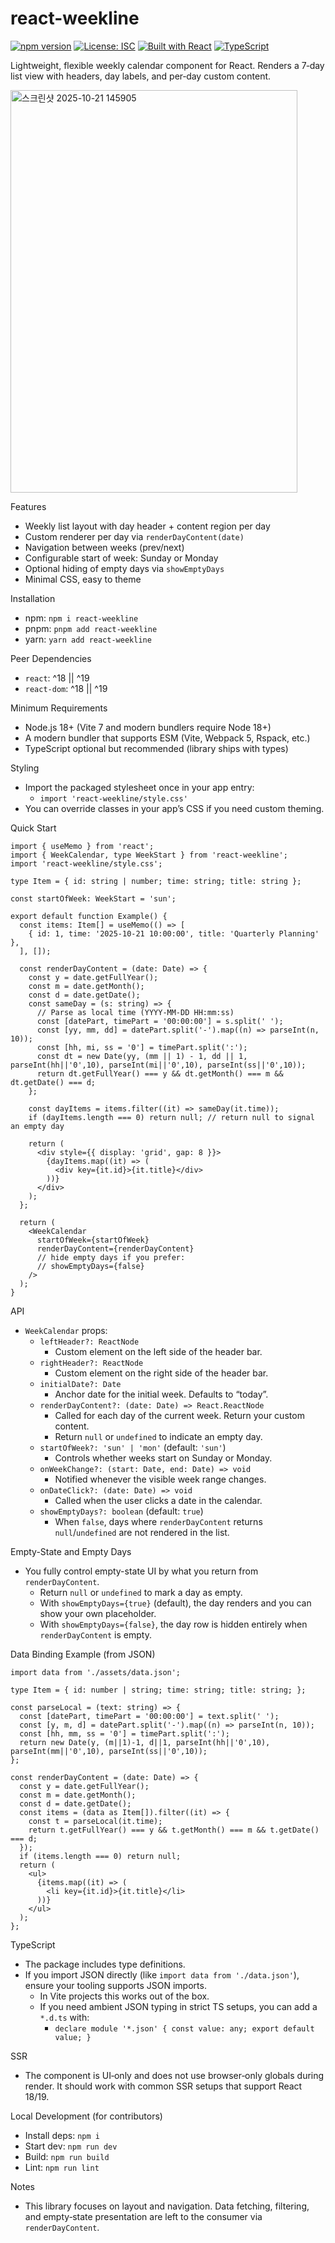 # react-weekline

[![npm version](https://img.shields.io/npm/v/react-weekline.svg?style=flat-square&color=blue)](https://www.npmjs.com/package/react-weekline)
[![License: ISC](https://img.shields.io/badge/License-ISC-blue.svg?style=flat-square)](https://opensource.org/licenses/ISC)
[![Built with React](https://img.shields.io/badge/built%20with-React-61DAFB.svg?style=flat-square&logo=react&logoColor=white)]()
[![TypeScript](https://img.shields.io/badge/typescript-007ACC?style=flat-square&logo=typescript&logoColor=white)]()

Lightweight, flexible weekly calendar component for React. Renders a 7‑day list view with headers, day labels, and per‑day custom content.

<img width="459" height="644" alt="스크린샷 2025-10-21 145905" src="https://github.com/user-attachments/assets/1f592262-46a5-41d5-ba55-79c3645860c0" />

Features
- Weekly list layout with day header + content region per day
- Custom renderer per day via `renderDayContent(date)`
- Navigation between weeks (prev/next)
- Configurable start of week: Sunday or Monday
- Optional hiding of empty days via `showEmptyDays`
- Minimal CSS, easy to theme

Installation
- npm: `npm i react-weekline`
- pnpm: `pnpm add react-weekline`
- yarn: `yarn add react-weekline`

Peer Dependencies
- `react`: ^18 || ^19
- `react-dom`: ^18 || ^19

Minimum Requirements
- Node.js 18+ (Vite 7 and modern bundlers require Node 18+)
- A modern bundler that supports ESM (Vite, Webpack 5, Rspack, etc.)
- TypeScript optional but recommended (library ships with types)

Styling
- Import the packaged stylesheet once in your app entry:
  - `import 'react-weekline/style.css'`
- You can override classes in your app’s CSS if you need custom theming.

Quick Start

```tsx
import { useMemo } from 'react';
import { WeekCalendar, type WeekStart } from 'react-weekline';
import 'react-weekline/style.css';

type Item = { id: string | number; time: string; title: string };

const startOfWeek: WeekStart = 'sun';

export default function Example() {
  const items: Item[] = useMemo(() => [
    { id: 1, time: '2025-10-21 10:00:00', title: 'Quarterly Planning' },
  ], []);

  const renderDayContent = (date: Date) => {
    const y = date.getFullYear();
    const m = date.getMonth();
    const d = date.getDate();
    const sameDay = (s: string) => {
      // Parse as local time (YYYY-MM-DD HH:mm:ss)
      const [datePart, timePart = '00:00:00'] = s.split(' ');
      const [yy, mm, dd] = datePart.split('-').map((n) => parseInt(n, 10));
      const [hh, mi, ss = '0'] = timePart.split(':');
      const dt = new Date(yy, (mm || 1) - 1, dd || 1, parseInt(hh||'0',10), parseInt(mi||'0',10), parseInt(ss||'0',10));
      return dt.getFullYear() === y && dt.getMonth() === m && dt.getDate() === d;
    };

    const dayItems = items.filter((it) => sameDay(it.time));
    if (dayItems.length === 0) return null; // return null to signal an empty day

    return (
      <div style={{ display: 'grid', gap: 8 }}>
        {dayItems.map((it) => (
          <div key={it.id}>{it.title}</div>
        ))}
      </div>
    );
  };

  return (
    <WeekCalendar
      startOfWeek={startOfWeek}
      renderDayContent={renderDayContent}
      // hide empty days if you prefer:
      // showEmptyDays={false}
    />
  );
}
```

API

- `WeekCalendar` props:
  - `leftHeader?: ReactNode`
    - Custom element on the left side of the header bar.
  - `rightHeader?: ReactNode`
    - Custom element on the right side of the header bar.
  - `initialDate?: Date`
    - Anchor date for the initial week. Defaults to “today”.
  - `renderDayContent?: (date: Date) => React.ReactNode`
    - Called for each day of the current week. Return your custom content.
    - Return `null` or `undefined` to indicate an empty day.
  - `startOfWeek?: 'sun' | 'mon'` (default: `'sun'`)
    - Controls whether weeks start on Sunday or Monday.
  - `onWeekChange?: (start: Date, end: Date) => void`
    - Notified whenever the visible week range changes.
  - `onDateClick?: (date: Date) => void`
    - Called when the user clicks a date in the calendar.
  - `showEmptyDays?: boolean` (default: `true`)
    - When `false`, days where `renderDayContent` returns `null`/`undefined` are not rendered in the list.

Empty-State and Empty Days
- You fully control empty-state UI by what you return from `renderDayContent`.
  - Return `null` or `undefined` to mark a day as empty.
  - With `showEmptyDays={true}` (default), the day renders and you can show your own placeholder.
  - With `showEmptyDays={false}`, the day row is hidden entirely when `renderDayContent` is empty.

Data Binding Example (from JSON)

```tsx
import data from './assets/data.json';

type Item = { id: number | string; time: string; title: string; };

const parseLocal = (text: string) => {
  const [datePart, timePart = '00:00:00'] = text.split(' ');
  const [y, m, d] = datePart.split('-').map((n) => parseInt(n, 10));
  const [hh, mm, ss = '0'] = timePart.split(':');
  return new Date(y, (m||1)-1, d||1, parseInt(hh||'0',10), parseInt(mm||'0',10), parseInt(ss||'0',10));
};

const renderDayContent = (date: Date) => {
  const y = date.getFullYear();
  const m = date.getMonth();
  const d = date.getDate();
  const items = (data as Item[]).filter((it) => {
    const t = parseLocal(it.time);
    return t.getFullYear() === y && t.getMonth() === m && t.getDate() === d;
  });
  if (items.length === 0) return null;
  return (
    <ul>
      {items.map((it) => (
        <li key={it.id}>{it.title}</li>
      ))}
    </ul>
  );
};
```

TypeScript
- The package includes type definitions.
- If you import JSON directly (like `import data from './data.json'`), ensure your tooling supports JSON imports.
  - In Vite projects this works out of the box.
  - If you need ambient JSON typing in strict TS setups, you can add a `*.d.ts` with:
    - `declare module '*.json' { const value: any; export default value; }`

SSR
- The component is UI‑only and does not use browser‑only globals during render. It should work with common SSR setups that support React 18/19.

Local Development (for contributors)
- Install deps: `npm i`
- Start dev: `npm run dev`
- Build: `npm run build`
- Lint: `npm run lint`

Notes
- This library focuses on layout and navigation. Data fetching, filtering, and empty‑state presentation are left to the consumer via `renderDayContent`.
